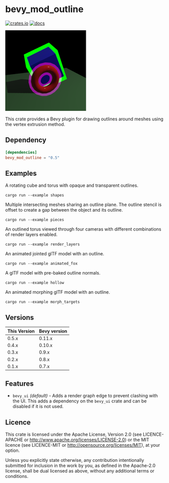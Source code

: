 # bevy_mod_outline

[![crates.io](https://img.shields.io/crates/v/bevy_mod_outline.svg)](https://crates.io/crates/bevy_mod_outline)
[![docs](https://docs.rs/bevy_mod_outline/badge.svg)](https://docs.rs/bevy_mod_outline)

![Screenshot of bevy_mod_outline's shapes example](https://github.com/bevyengine/bevy-assets/blob/main/Assets/3D/bevy_mod_outline.png?raw=true)

This crate provides a Bevy plugin for drawing outlines around meshes using the
vertex extrusion method.

## Dependency

```toml
[dependencies]
bevy_mod_outline = "0.5"
```

## Examples

A rotating cube and torus with opaque and transparent outlines.

```shell
cargo run --example shapes
```

Multiple intersecting meshes sharing an outline plane. The outline stencil is offset to create
a gap between the object and its outline.

```shell
cargo run --example pieces
```

An outlined torus viewed through four cameras with different combinations of render layers
enabled.

```shell
cargo run --example render_layers
```

An animated jointed glTF model with an outline.

```shell
cargo run --example animated_fox
```

A glTF model with pre-baked outline normals.

```shell
cargo run --example hollow
```

An animated morphing glTF model with an outline.

```shell
cargo run --example morph_targets
```

## Versions

| This Version | Bevy version |
|--------------|--------------|
| 0.5.x        | 0.11.x       |
| 0.4.x        | 0.10.x       |
| 0.3.x        | 0.9.x        |
| 0.2.x        | 0.8.x        |
| 0.1.x        | 0.7.x        |

## Features

- `bevy_ui` _(default)_ - Adds a render graph edge to prevent clashing with the
UI. This adds a dependency on the `bevy_ui` crate and can be disabled if it is
not used.

## Licence

This crate is licensed under the Apache License, Version 2.0 (see
LICENCE-APACHE or <http://www.apache.org/licenses/LICENSE-2.0>) or the MIT
licence (see LICENCE-MIT or <http://opensource.org/licenses/MIT>), at your
option.

Unless you explicitly state otherwise, any contribution intentionally submitted
for inclusion in the work by you, as defined in the Apache-2.0 license, shall
be dual licensed as above, without any additional terms or conditions.
